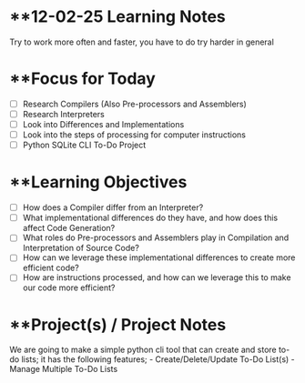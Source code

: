 # **12-02-25 Learning Notes
Try to work more often and faster, you have to do try harder in general
# **Focus for Today
-  [ ] Research Compilers (Also Pre-processors and Assemblers)
-  [ ] Research Interpreters
-  [ ] Look into Differences and Implementations
-  [ ] Look into the steps of processing for computer instructions
-  [ ] Python SQLite CLI To-Do Project
# **Learning Objectives
-  [ ] How does a Compiler differ from an Interpreter?
-  [ ] What implementational differences do they have, and how does this affect Code Generation?
-  [ ] What roles do Pre-processors and Assemblers play in Compilation and Interpretation of Source Code?
-  [ ] How can we leverage these implementational differences to create more efficient code?
-  [ ] How are instructions processed, and how can we leverage this to make our code more efficient?
# **Project(s) / Project Notes

We are going to make a simple python cli tool that can create and store to-do lists; it has the following features;
	- Create/Delete/Update To-Do List(s)
		- Manage Multiple To-Do Lists